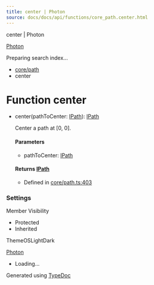 ```yaml
---
title: center | Photon
source: docs/docs/api/functions/core_path.center.html
---
```


center | Photon

[Photon](../index.html)




Preparing search index...

* [core/path](../modules/core_path.html)
* center

# Function center

* center(pathToCenter: [IPath](../interfaces/core_schema.IPath.html)): [IPath](../interfaces/core_schema.IPath.html)

  Center a path at [0, 0].

  #### Parameters

  + pathToCenter: [IPath](../interfaces/core_schema.IPath.html)

  #### Returns [IPath](../interfaces/core_schema.IPath.html)

  + Defined in [core/path.ts:403](https://github.com/mwhite454/photon/blob/main/packages/photon/src/core/path.ts#L403)

### Settings

Member Visibility

* Protected
* Inherited

ThemeOSLightDark

[Photon](../index.html)

* Loading...

Generated using [TypeDoc](https://typedoc.org/)

